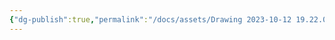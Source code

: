 ```yaml
---
{"dg-publish":true,"permalink":"/docs/assets/Drawing 2023-10-12 19.22.01.excalidraw/","tags":["excalidraw"]}
---
```

<style> .container {font-family: sans-serif; text-align: center;} .button-wrapper button {z-index: 1;height: 40px; width: 100px; margin: 10px;padding: 5px;} .excalidraw .App-menu_top .buttonList { display: flex;} .excalidraw-wrapper { height: 800px; margin: 50px; position: relative;} :root[dir="ltr"] .excalidraw .layer-ui__wrapper .zen-mode-transition.App-menu_bottom--transition-left {transform: none;} </style><script src="https://cdn.jsdelivr.net/npm/react@17/umd/react.production.min.js"></script><script src="https://cdn.jsdelivr.net/npm/react-dom@17/umd/react-dom.production.min.js"></script><script type="text/javascript" src="https://cdn.jsdelivr.net/npm/@excalidraw/excalidraw@0/dist/excalidraw.production.min.js"></script><div id="Drawing_2023-10-12_1922.01.excalidraw.md"></div><script>(function(){const InitialData={"type":"excalidraw","version":2,"source":"https://github.com/zsviczian/obsidian-excalidraw-plugin/releases/tag/2.7.4","elements":[{"id":"BB_fjlHfzCO4zygOOnBq2","type":"rectangle","x":-178.2620148062706,"y":-309.77198028564453,"width":198,"height":110,"angle":0,"strokeColor":"#1e1e1e","backgroundColor":"transparent","fillStyle":"hachure","strokeWidth":1,"strokeStyle":"solid","roughness":1,"opacity":100,"groupIds":[],"frameId":null,"roundness":{"type":3},"seed":1958235933,"version":165,"versionNonce":1385141108,"isDeleted":false,"boundElements":[{"type":"text","id":"RhqJM62f"}],"updated":1736753022705,"link":null,"locked":false,"index":"a0"},{"id":"RhqJM62f","type":"text","x":-123.78197115659714,"y":-292.27198028564453,"width":89.03991270065308,"height":75,"angle":0,"strokeColor":"#1e1e1e","backgroundColor":"transparent","fillStyle":"hachure","strokeWidth":1,"strokeStyle":"solid","roughness":1,"opacity":100,"groupIds":[],"frameId":null,"roundness":null,"seed":846881661,"version":72,"versionNonce":243043788,"isDeleted":false,"boundElements":[],"updated":1736753022705,"link":null,"locked":false,"text":"list_elem\n\n","rawText":"list_elem\n\n","fontSize":20,"fontFamily":1,"textAlign":"center","verticalAlign":"middle","baseline":67,"containerId":"BB_fjlHfzCO4zygOOnBq2","originalText":"list_elem\n\n","lineHeight":1.25,"autoResize":true,"index":"a1"},{"id":"1qJbBUVvI52LO2A788o43","type":"rectangle","x":-171.98973697423935,"y":-260.8495178222656,"width":86,"height":60,"angle":0,"strokeColor":"#1e1e1e","backgroundColor":"transparent","fillStyle":"hachure","strokeWidth":1,"strokeStyle":"solid","roughness":1,"opacity":100,"groupIds":[],"frameId":null,"roundness":{"type":3},"seed":733670365,"version":84,"versionNonce":263521524,"isDeleted":false,"boundElements":[{"type":"text","id":"UFyjA1lR"}],"updated":1736753022705,"link":null,"locked":false,"index":"a2"},{"id":"UFyjA1lR","type":"text","x":-149.29971760511398,"y":-255.84951782226562,"width":40.61996126174927,"height":50,"angle":0,"strokeColor":"#1e1e1e","backgroundColor":"transparent","fillStyle":"hachure","strokeWidth":1,"strokeStyle":"solid","roughness":1,"opacity":100,"groupIds":[],"frameId":null,"roundness":null,"seed":1351313469,"version":16,"versionNonce":901837900,"isDeleted":false,"boundElements":[],"updated":1736753022705,"link":null,"locked":false,"text":"prev\n0","rawText":"prev\n0","fontSize":20,"fontFamily":1,"textAlign":"center","verticalAlign":"middle","baseline":42,"containerId":"1qJbBUVvI52LO2A788o43","originalText":"prev\n0","lineHeight":1.25,"autoResize":true,"index":"a3"},{"id":"j4GEd4m8T2hWkArC25deC","type":"rectangle","x":-80.6079620718956,"y":-260.4999084472656,"width":86,"height":60,"angle":0,"strokeColor":"#1e1e1e","backgroundColor":"transparent","fillStyle":"hachure","strokeWidth":1,"strokeStyle":"solid","roughness":1,"opacity":100,"groupIds":[],"frameId":null,"roundness":{"type":3},"seed":315447453,"version":128,"versionNonce":976242292,"isDeleted":false,"boundElements":[{"type":"text","id":"asXsF60V"},{"id":"xUPlisOadbbc3UWD3Ik0P","type":"arrow"}],"updated":1736753022705,"link":null,"locked":false,"index":"a4"},{"id":"asXsF60V","type":"text","x":-59.01794284582138,"y":-255.49990844726562,"width":42.81996154785156,"height":50,"angle":0,"strokeColor":"#1e1e1e","backgroundColor":"transparent","fillStyle":"hachure","strokeWidth":1,"strokeStyle":"solid","roughness":1,"opacity":100,"groupIds":[],"frameId":null,"roundness":null,"seed":741489917,"version":14,"versionNonce":1957989068,"isDeleted":false,"boundElements":[],"updated":1736753022705,"link":null,"locked":false,"text":"next\n110","rawText":"next\n110","fontSize":20,"fontFamily":1,"textAlign":"center","verticalAlign":"middle","baseline":42,"containerId":"j4GEd4m8T2hWkArC25deC","originalText":"next\n110","lineHeight":1.25,"autoResize":true,"index":"a5"},{"id":"AT5yw61A","type":"text","x":-150.4029297232628,"y":-189.8338623046875,"width":41.159983675926924,"height":25,"angle":0,"strokeColor":"#1e1e1e","backgroundColor":"transparent","fillStyle":"hachure","strokeWidth":1,"strokeStyle":"solid","roughness":1,"opacity":100,"groupIds":[],"frameId":null,"roundness":null,"seed":607884637,"version":38,"versionNonce":1187469300,"isDeleted":false,"boundElements":[],"updated":1736753022705,"link":null,"locked":false,"text":"<10>","rawText":"<10>","fontSize":20,"fontFamily":1,"textAlign":"left","verticalAlign":"top","baseline":17,"containerId":null,"originalText":"<10>","lineHeight":1.25,"autoResize":true,"index":"a6"},{"id":"wCPxYJhs","type":"text","x":-56.11780399084091,"y":-189.8338623046875,"width":42.699976962059736,"height":25,"angle":0,"strokeColor":"#1e1e1e","backgroundColor":"transparent","fillStyle":"hachure","strokeWidth":1,"strokeStyle":"solid","roughness":1,"opacity":100,"groupIds":[],"frameId":null,"roundness":null,"seed":372957629,"version":64,"versionNonce":1844531532,"isDeleted":false,"boundElements":[],"updated":1736753022705,"link":null,"locked":false,"text":"<18>","rawText":"<18>","fontSize":20,"fontFamily":1,"textAlign":"left","verticalAlign":"top","baseline":17,"containerId":null,"originalText":"<18>","lineHeight":1.25,"autoResize":true,"index":"a7"},{"id":"7AqbS4BuVScDyqeNP3Oi5","type":"rectangle","x":89.97666317224503,"y":-309.77198028564453,"width":198,"height":110,"angle":0,"strokeColor":"#1e1e1e","backgroundColor":"transparent","fillStyle":"hachure","strokeWidth":1,"strokeStyle":"solid","roughness":1,"opacity":100,"groupIds":[],"frameId":null,"roundness":{"type":3},"seed":1748517181,"version":195,"versionNonce":562051444,"isDeleted":false,"boundElements":[{"type":"text","id":"nqATXB44"}],"updated":1736753022705,"link":null,"locked":false,"index":"a8"},{"id":"nqATXB44","type":"text","x":144.4567068219185,"y":-292.27198028564453,"width":89.03991270065308,"height":75,"angle":0,"strokeColor":"#1e1e1e","backgroundColor":"transparent","fillStyle":"hachure","strokeWidth":1,"strokeStyle":"solid","roughness":1,"opacity":100,"groupIds":[],"frameId":null,"roundness":null,"seed":1097676253,"version":103,"versionNonce":1624328140,"isDeleted":false,"boundElements":[],"updated":1736753022705,"link":null,"locked":false,"text":"list_elem\n\n","rawText":"list_elem\n\n","fontSize":20,"fontFamily":1,"textAlign":"center","verticalAlign":"middle","baseline":67,"containerId":"7AqbS4BuVScDyqeNP3Oi5","originalText":"list_elem\n\n","lineHeight":1.25,"autoResize":true,"index":"a9"},{"id":"G9plySacYa___m7Gb_DTn","type":"rectangle","x":96.24894100427628,"y":-260.8495178222656,"width":86,"height":60,"angle":0,"strokeColor":"#1e1e1e","backgroundColor":"transparent","fillStyle":"hachure","strokeWidth":1,"strokeStyle":"solid","roughness":1,"opacity":100,"groupIds":[],"frameId":null,"roundness":{"type":3},"seed":1896494749,"version":115,"versionNonce":1168173812,"isDeleted":false,"boundElements":[{"type":"text","id":"v05vPzHG"},{"id":"xUPlisOadbbc3UWD3Ik0P","type":"arrow"}],"updated":1736753022705,"link":null,"locked":false,"index":"aA"},{"id":"v05vPzHG","type":"text","x":118.93896037340164,"y":-255.84951782226562,"width":40.61996126174927,"height":50,"angle":0,"strokeColor":"#1e1e1e","backgroundColor":"transparent","fillStyle":"hachure","strokeWidth":1,"strokeStyle":"solid","roughness":1,"opacity":100,"groupIds":[],"frameId":null,"roundness":null,"seed":1853043581,"version":49,"versionNonce":292449868,"isDeleted":false,"boundElements":[],"updated":1736753022705,"link":null,"locked":false,"text":"prev\n18","rawText":"prev\n18","fontSize":20,"fontFamily":1,"textAlign":"center","verticalAlign":"middle","baseline":42,"containerId":"G9plySacYa___m7Gb_DTn","originalText":"prev\n18","lineHeight":1.25,"autoResize":true,"index":"aB"},{"id":"2OlS6bwg6fl_NCD61vkVH","type":"rectangle","x":187.63071590662003,"y":-260.4999084472656,"width":86,"height":60,"angle":0,"strokeColor":"#1e1e1e","backgroundColor":"transparent","fillStyle":"hachure","strokeWidth":1,"strokeStyle":"solid","roughness":1,"opacity":100,"groupIds":[],"frameId":null,"roundness":{"type":3},"seed":1553738675,"version":157,"versionNonce":1437559924,"isDeleted":false,"boundElements":[{"type":"text","id":"5zSFGryJ"}],"updated":1736753022705,"link":null,"locked":false,"index":"aC"},{"id":"5zSFGryJ","type":"text","x":209.22073513269424,"y":-255.49990844726562,"width":42.81996154785156,"height":50,"angle":0,"strokeColor":"#1e1e1e","backgroundColor":"transparent","fillStyle":"hachure","strokeWidth":1,"strokeStyle":"solid","roughness":1,"opacity":100,"groupIds":[],"frameId":null,"roundness":null,"seed":1787088541,"version":48,"versionNonce":815973580,"isDeleted":false,"boundElements":[],"updated":1736753022705,"link":null,"locked":false,"text":"next\n0","rawText":"next\n0","fontSize":20,"fontFamily":1,"textAlign":"center","verticalAlign":"middle","baseline":42,"containerId":"2OlS6bwg6fl_NCD61vkVH","originalText":"next\n0","lineHeight":1.25,"autoResize":true,"index":"aD"},{"id":"d77VE9vK","type":"text","x":117.83574825525284,"y":-189.8338623046875,"width":46.579981844872236,"height":25,"angle":0,"strokeColor":"#1e1e1e","backgroundColor":"transparent","fillStyle":"hachure","strokeWidth":1,"strokeStyle":"solid","roughness":1,"opacity":100,"groupIds":[],"frameId":null,"roundness":null,"seed":1539272691,"version":71,"versionNonce":863092212,"isDeleted":false,"boundElements":[],"updated":1736753022705,"link":null,"locked":false,"text":"<110>","rawText":"<110>","fontSize":20,"fontFamily":1,"textAlign":"left","verticalAlign":"top","baseline":17,"containerId":null,"originalText":"<110>","lineHeight":1.25,"autoResize":true,"index":"aE"},{"id":"n7MEwlrN","type":"text","x":212.1208739876747,"y":-189.8338623046875,"width":48.11997513100505,"height":25,"angle":0,"strokeColor":"#1e1e1e","backgroundColor":"transparent","fillStyle":"hachure","strokeWidth":1,"strokeStyle":"solid","roughness":1,"opacity":100,"groupIds":[],"frameId":null,"roundness":null,"seed":962065021,"version":101,"versionNonce":1141394252,"isDeleted":false,"boundElements":[],"updated":1736753022705,"link":null,"locked":false,"text":"<118>","rawText":"<118>","fontSize":20,"fontFamily":1,"textAlign":"left","verticalAlign":"top","baseline":17,"containerId":null,"originalText":"<118>","lineHeight":1.25,"autoResize":true,"index":"aF"},{"id":"TeXVMu4l","type":"text","x":-165.2188476920128,"y":-338.7499084472656,"width":39.799957275390625,"height":25,"angle":0,"strokeColor":"#1e1e1e","backgroundColor":"transparent","fillStyle":"hachure","strokeWidth":1,"strokeStyle":"solid","roughness":1,"opacity":100,"groupIds":[],"frameId":null,"roundness":null,"seed":220183731,"version":17,"versionNonce":401465204,"isDeleted":false,"boundElements":[],"updated":1736753022705,"link":null,"locked":false,"text":"elem","rawText":"elem","fontSize":20,"fontFamily":1,"textAlign":"left","verticalAlign":"top","baseline":17,"containerId":null,"originalText":"elem","lineHeight":1.25,"autoResize":true,"index":"aG"},{"id":"xUPlisOadbbc3UWD3Ik0P","type":"arrow","x":8.566552698612213,"y":-230.00979614257812,"width":80.45904541015626,"height":1.55975341796875,"angle":0,"strokeColor":"#1e1e1e","backgroundColor":"transparent","fillStyle":"hachure","strokeWidth":1,"strokeStyle":"solid","roughness":1,"opacity":100,"groupIds":[],"frameId":null,"roundness":{"type":2},"seed":1299541907,"version":87,"versionNonce":1156392042,"isDeleted":false,"boundElements":[],"updated":1736753022768,"link":null,"locked":false,"points":[[0,0],[80.45904541015626,1.55975341796875]],"lastCommittedPoint":null,"startBinding":{"elementId":"j4GEd4m8T2hWkArC25deC","focus":-0.013135421504003581,"gap":3.1745147705078125},"endBinding":{"elementId":"G9plySacYa___m7Gb_DTn","focus":-0.1093965848356201,"gap":7.2233428955078125},"startArrowhead":"arrow","endArrowhead":"arrow","index":"aH"}],"appState":{"theme":"light","viewBackgroundColor":"#ffffff","currentItemStrokeColor":"#1e1e1e","currentItemBackgroundColor":"transparent","currentItemFillStyle":"hachure","currentItemStrokeWidth":1,"currentItemStrokeStyle":"solid","currentItemRoughness":1,"currentItemOpacity":100,"currentItemFontFamily":1,"currentItemFontSize":20,"currentItemTextAlign":"left","currentItemStartArrowhead":"arrow","currentItemEndArrowhead":"arrow","currentItemArrowType":"round","scrollX":391.3926758170128,"scrollY":540.0418853759766,"zoom":{"value":2},"currentItemRoundness":"round","gridSize":null,"gridStep":5,"gridModeEnabled":false,"gridColor":{"Bold":"rgba(217, 217, 217, 0.5)","Regular":"rgba(230, 230, 230, 0.5)"},"currentStrokeOptions":null,"frameRendering":{"enabled":true,"clip":true,"name":true,"outline":true},"objectsSnapModeEnabled":false,"activeTool":{"type":"selection","customType":null,"locked":false,"lastActiveTool":null}},"files":{}};InitialData.scrollToContent=true;App=()=>{const e=React.useRef(null),t=React.useRef(null),[n,i]=React.useState({width:void 0,height:void 0});return React.useEffect(()=>{i({width:t.current.getBoundingClientRect().width,height:t.current.getBoundingClientRect().height});const e=()=>{i({width:t.current.getBoundingClientRect().width,height:t.current.getBoundingClientRect().height})};return window.addEventListener("resize",e),()=>window.removeEventListener("resize",e)},[t]),React.createElement(React.Fragment,null,React.createElement("div",{className:"excalidraw-wrapper",ref:t},React.createElement(ExcalidrawLib.Excalidraw,{ref:e,width:n.width,height:n.height,initialData:InitialData,viewModeEnabled:!0,zenModeEnabled:!0,gridModeEnabled:!1})))},excalidrawWrapper=document.getElementById("Drawing_2023-10-12_1922.01.excalidraw.md");ReactDOM.render(React.createElement(App),excalidrawWrapper);})();</script>